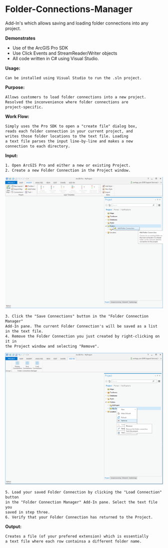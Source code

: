 # Folder-Connections-Manager
Add-In's which allows saving and loading folder connections into any project.

**Demonstrates**
* Use of the ArcGIS Pro SDK
* Use Click Events and StreamReader/Writer objects
* All code written in C# using Visual Studio.

**Usage:**

    Can be installed using Visual Studio to run the .sln project.
   
**Purpose:**

    Allows customers to load folder connections into a new project.
    Resolved the inconvenience where folder connections are 
    project-specific.
    
**Work Flow:**

    Simply uses the Pro SDK to open a "create file" dialog box,
    reads each folder connection in your current project, and
    writes those folder locations to the text file. Loading
    a text file parses the input line-by-line and makes a new
    connection to each directory.
    
**Input:**

    1. Open ArcGIS Pro and either a new or existing Project.  
    2. Create a new Folder Connection in the Project window.

   ![UI](Images/FolderConnect.png)
   
    3. Click the "Save Connections" button in the "Folder Connection Manager" 
    Add-In pane. The current Folder Connection's will be saved as a list 
    in the text file.  
    4. Remove the Folder Connection you just created by right-clicking on it in 
    the Project window and selecting "Remove".

   ![UI](Images/RemoveFolder.png)
   
    5. Load your saved Folder Connection by clicking the "Load Connection" button 
    in the "Folder Connection Manager" Add-In pane. Select the text file you 
    saved in step three.  
    6. Verify that your Folder Connection has returned to the Project.  
    
**Output:**

    Creates a file (of your prefered extension) which is essentially
    a text file where each row containsa a different folder name.
